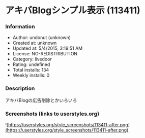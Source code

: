 # アキバBlogシンプル表示 (113411)

### Information
- Author: undonut (unknown)
- Created at: unknown
- Updated at: 5/4/2015, 3:19:51 AM
- License: NO-REDISTRIBUTION
- Category: livedoor
- Rating: undefined
- Total installs: 134
- Weekly installs: 0


### Description
アキバBlogの広告削除とかいろいろ


### Screenshots (links to userstyles.org)
![https://userstyles.org/style_screenshots/113411-after.png](https://userstyles.org/style_screenshots/113411-after.png)


